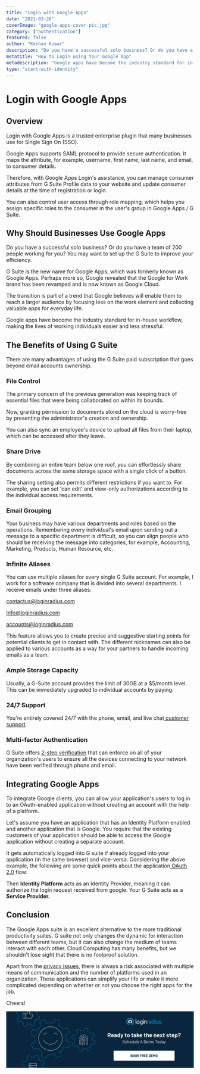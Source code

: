 ```yaml
---
title: "Login with Google Apps"
date: "2021-03-26"
coverImage: "google-apps-cover-pic.jpg"
category: ["authentication"]
featured: false
author: "Keshav Kumar"
description: "Do you have a successful solo business? Or do you have a team of 200 people working for you? You may want to set up the G Suite to improve your efficiency. Google apps have become the industry standard for in-house workflow, making the lives of working individuals easier and less stressful."
metatitle: "How to Login using Your Google App"
metadescription: "Google apps have become the industry standard for in-house workflow. Explore the benefits of Login with Google Apps and learn why businesses should use it."
type: "start-with-identity"
---
```


# Login with Google Apps


## Overview

Login with Google Apps is a trusted enterprise plugin that many businesses use for Single Sign On (SSO). 

Google Apps supports SAML protocol to provide secure authentication. It maps the attribute, for example, username, first name, last name, and email, to consumer details. 

Therefore, with Google Apps Login's assistance, you can manage consumer attributes from G Suite Profile data to your website and update consumer details at the time of registration or login. 

You can also control user access through role mapping, which helps you assign specific roles to the consumer in the user's group in Google Apps / G Suite.


## Why Should Businesses Use Google Apps

Do you have a successful solo business? Or do you have a team of 200 people working for you? You may want to set up the G Suite to improve your efficiency.

G Suite is the new name for Google Apps, which was formerly known as Google Apps. Perhaps more so, Google revealed that the Google for Work brand has been revamped and is now known as Google Cloud.

The transition is part of a trend that Google believes will enable them to reach a larger audience by focusing less on the work element and collecting valuable apps for everyday life.

Google apps have become the industry standard for in-house workflow, making the lives of working individuals easier and less stressful.


## The Benefits of Using G Suite

There are many advantages of using the G Suite paid subscription that goes beyond email accounts ownership.

 


### **File Control**

The primary concern of the previous generation was keeping track of essential files that were being collaborated on within its bounds. 

Now, granting permission to documents stored on the cloud is worry-free by presenting the administrator's creation and ownership. 

You can also sync an employee's device to upload all files from their laptop, which can be accessed after they leave.


### **Share Drive**

By combining an entire team below one roof, you can effortlessly share documents across the same storage space with a single click of a button. 

The sharing setting also permits different restrictions if you want to. For example, you can set 'can edit' and view-only authorizations according to the individual access requirements.


### **Email Grouping**

Your business may have various departments and roles based on the operations. Remembering every individual's email upon sending out a message to a specific department is difficult, so you can align people who should be receiving the message into categories, for example, Accounting, Marketing, Products, Human Resource, etc.

 


### **Infinite Aliases**

You can use multiple aliases for every single G Suite account. For example, I work for a software company that is divided into several departments. I receive emails under three aliases:

contactus@loginradius.com

Info@loginradius.com

accounts@loginradius.com

This feature allows you to create precise and suggestive starting points for potential clients to get in contact with. The different nicknames can also be applied to various accounts as a way for your partners to handle incoming emails as a team.


### **Ample Storage Capacity**

Usually, a G-Suite account provides the limit of 30GB at a $5/month level. This can be immediately upgraded to individual accounts by paying.

 


### **24/7 Support**

You're entirely covered 24/7 with the phone, email, and live chat[ customer support](https://support.google.com/a/answer/1047213).


### **Multi-factor Authentication**

G Suite offers [2-step verification](https://www.loginradius.com/blog/start-with-identity/2021/01/how-to-setup-2fa-in-online-accounts/) that can enforce on all of your organization's users to ensure all the devices connecting to your network have been verified through phone and email.


## Integrating Google Apps

    

To integrate Google clients, you can allow your application's users to log in to an OAuth-enabled application without creating an account with the help of a platform. 

Let's assume you have an application that has an Identity Platform enabled and another application that is Google. You require that the existing customers of your application should be able to access the Google application without creating a separate account. 

It gets automatically logged into G suite if already logged into your application (in the same browser) and vice-versa. Considering the above example, the following are some quick points about the application[ OAuth 2.0](https://www.loginradius.com/blog/async/oauth2/) flow:

Then **Identity Platform** acts as an Identity Provider, meaning it can authorize the login request received from google. Your G Suite acts as a **Service Provider.**


## Conclusion

The Google Apps suite is an excellent alternative to the more traditional productivity suites. G suite not only changes the dynamic for interaction between different teams, but it can also change the medium of teams interact with each other. Cloud Computing has many benefits, but we shouldn't lose sight that there is no foolproof solution.

Apart from the [privacy issues](https://www.loginradius.com/customer-security/), there is always a risk associated with multiple means of communication and the number of platforms used in an organization. These applications can simplify your life or make it more complicated depending on whether or not you choose the right apps for the job.

Cheers!

[![book-a-demo-loginradius](book-a-demo-loginradius.png)](https://www.loginradius.com/book-a-demo/)